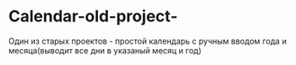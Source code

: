 # Calendar-old-project-
Один из старых проектов - простой календарь с ручным вводом года и месяца(выводит все дни в указаный месяц и год)
